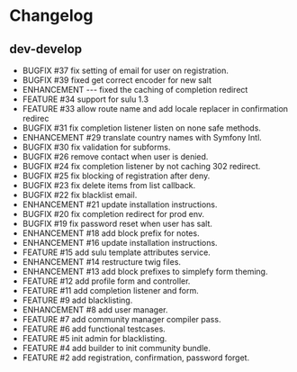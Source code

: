 # Changelog

## dev-develop

 - BUGFIX      #37    fix setting of email for user on registration.
 - BUGFIX      #39    fixed get correct encoder for new salt
 - ENHANCEMENT ---    fixed the caching of completion redirect
 - FEATURE     #34    support for sulu 1.3
 - FEATURE     #33    allow route name and add locale replacer in confirmation redirec
 - BUGFIX      #31    fix completion listener listen on none safe methods.
 - ENHANCEMENT #29    translate country names with Symfony Intl.
 - BUGFIX      #30    fix validation for subforms.
 - BUGFIX      #26    remove contact when user is denied.
 - BUGFIX      #24    fix completion listener by not caching 302 redirect.
 - BUGFIX      #25    fix blocking of registration after deny.
 - BUGFIX      #23    fix delete items from list callback.
 - BUGFIX      #22    fix blacklist email.
 - ENHANCEMENT #21    update installation instructions.
 - BUGFIX      #20    fix completion redirect for prod env.
 - BUGFIX      #19    fix password reset when user has salt.
 - ENHANCEMENT #18    add block prefix for notes.
 - ENHANCEMENT #16    update installation instructions.
 - FEATURE     #15    add sulu template attributes service.
 - ENHANCEMENT #14    restructure twig files.
 - ENHANCEMENT #13    add block prefixes to simplefy form theming.
 - FEATURE     #12    add profile form and controller.
 - FEATURE     #11    add completion listener and form.
 - FEATURE     #9     add blacklisting.
 - ENHANCEMENT #8     add user manager.
 - FEATURE     #7     add community manager compiler pass.
 - FEATURE     #6     add functional testcases.
 - FEATURE     #5     init admin for blacklisting.
 - FEATURE     #4     add builder to init community bundle.
 - FEATURE     #2     add registration, confirmation, password forget.

